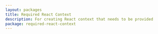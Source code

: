 ```yaml
---
layout: packages
title: Required React Context
description: For creating React context that needs to be provided
package: required-react-context
---
```

